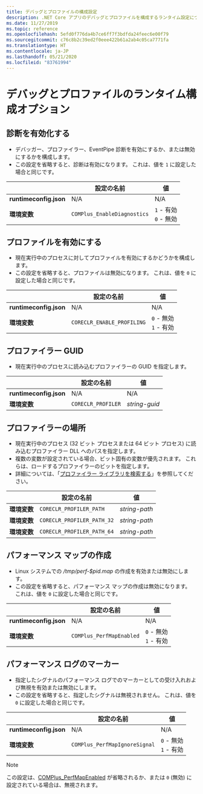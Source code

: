 ```yaml
---
title: デバッグとプロファイルの構成設定
description: .NET Core アプリのデバッグとプロファイルを構成するランタイム設定について説明します。
ms.date: 11/27/2019
ms.topic: reference
ms.openlocfilehash: 5efd0f776da4b7ce6ff7f3bdfda24feec6e00f79
ms.sourcegitcommit: c76c8b2c39ed2f0eee422b61a2ab4c05ca7771fa
ms.translationtype: HT
ms.contentlocale: ja-JP
ms.lasthandoff: 05/21/2020
ms.locfileid: "83761994"
---
```

# <a name="run-time-configuration-options-for-debugging-and-profiling"></a>デバッグとプロファイルのランタイム構成オプション

## <a name="enable-diagnostics"></a>診断を有効化する

- デバッガー、プロファイラー、EventPipe 診断を有効にするか、または無効にするかを構成します。
- この設定を省略すると、診断は有効になります。 これは、値を `1` に設定した場合と同じです。

| | 設定の名前 | 値 |
| - | - | - |
| **runtimeconfig.json** | N/A | N/A |
| **環境変数** | `COMPlus_EnableDiagnostics` | `1` - 有効<br/>`0` - 無効 |

## <a name="enable-profiling"></a>プロファイルを有効にする

- 現在実行中のプロセスに対してプロファイルを有効にするかどうかを構成します。
- この設定を省略すると、プロファイルは無効になります。 これは、値を `0` に設定した場合と同じです。

| | 設定の名前 | 値 |
| - | - | - |
| **runtimeconfig.json** | N/A | N/A |
| **環境変数** | `CORECLR_ENABLE_PROFILING` | `0` - 無効<br/>`1` - 有効 |

## <a name="profiler-guid"></a>プロファイラー GUID

- 現在実行中のプロセスに読み込むプロファイラーの GUID を指定します。

| | 設定の名前 | 値 |
| - | - | - |
| **runtimeconfig.json** | N/A | N/A |
| **環境変数** | `CORECLR_PROFILER` | *string-guid* |

## <a name="profiler-location"></a>プロファイラーの場所

- 現在実行中のプロセス (32 ビット プロセスまたは 64 ビット プロセス) に読み込むプロファイラー DLL へのパスを指定します。
- 複数の変数が設定されている場合、ビット固有の変数が優先されます。 これらは、ロードするプロファイラーのビットを指定します。
- 詳細については、「[プロファイラー ライブラリを検索する](https://github.com/dotnet/runtime/blob/master/docs/design/coreclr/profiling/Profiler%20Loading.md)」を参照してください。

| | 設定の名前 | 値 |
| - | - | - |
| **環境変数** | `CORECLR_PROFILER_PATH` | *string-path* |
| **環境変数** | `CORECLR_PROFILER_PATH_32` | *string-path* |
| **環境変数** | `CORECLR_PROFILER_PATH_64` | *string-path* |

## <a name="write-perf-map"></a>パフォーマンス マップの作成

- Linux システムでの */tmp/perf-$pid.map* の作成を有効または無効にします。
- この設定を省略すると、パフォーマンス マップの作成は無効になります。 これは、値を `0` に設定した場合と同じです。

| | 設定の名前 | 値 |
| - | - | - |
| **runtimeconfig.json** | N/A | N/A |
| **環境変数** | `COMPlus_PerfMapEnabled` | `0` - 無効<br/>`1` - 有効 |

## <a name="perf-log-markers"></a>パフォーマンス ログのマーカー

- 指定したシグナルのパフォーマンス ログでのマーカーとしての受け入れおよび無視を有効または無効にします。
- この設定を省略すると、指定したシグナルは無視されません。 これは、値を `0` に設定した場合と同じです。

| | 設定の名前 | 値 |
| - | - | - |
| **runtimeconfig.json** | N/A | N/A |
| **環境変数** | `COMPlus_PerfMapIgnoreSignal` | `0` - 無効<br/>`1` - 有効 |

> [!NOTE]
> この設定は、[COMPlus_PerfMapEnabled](#write-perf-map) が省略されるか、または `0` (無効) に設定されている場合は、無視されます。
